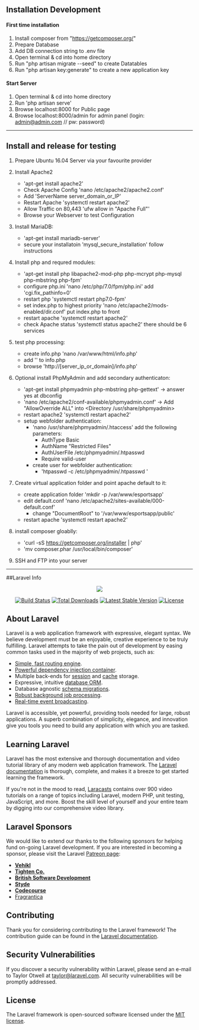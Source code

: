 ## Installation Development
#### First time installation
1. Install composer from "https://getcomposer.org/"
2. Prepare Database
3. Add DB connection string to .env file
4. Open terminal & cd into home directory
5. Run "php artisan migrate --seed" to create Datatables
6. Run "php artisan key:generate" to create a new application key

#### Start Server
1. Open terminal & cd into home directory
3. Run 'php artisan serve'
4. Browse localhost:8000 for Public page
5. Browse localhost:8000/admin for admin panel (login: admin@admin.com // pw: password)

---
## Install and release for testing
1. Prepare Ubuntu 16.04 Server via your favourite provider

2. Install Apache2 
    - 'apt-get install apache2'
    - Check Apache Config 'nano /etc/apache2/apache2.conf'
    - Add 'ServerName server_domain_or_IP'
    - Restart Apache 'systemctl restart apache2'
    - Allow Traffic on 80,443 'ufw allow in "Apache Full"'
    - Browse your Webserver to test Configuration

3. Install MariaDB:
    - 'apt-get install mariadb-server'
    - secure your installatoin 'mysql_secure_installation' follow instructions

4. Install php and requred modules:
    - 'apt-get install php libapache2-mod-php php-mcrypt php-mysql php-mbstring php-fpm'
    - configure php.ini 'nano /etc/php/7.0/fpm/php.ini' add 'cgi.fix_pathinfo=0'
    - restart php 'systemctl restart php7.0-fpm'
    - set index.php to highest priority 'nano /etc/apache2/mods-enabled/dir.conf' put index.php to front
    - restart apache 'systemctl restart apache2'
    - check Apache status 'systemctl status apache2' there should be 6 services

5. test php processing: 
    - create info.php 'nano /var/www/html/info.php'
    - add '<?php phpinfo(); ?>' to info.php
    - browse 'http://[server_ip_or_domain]/info.php'

6. Optional install PhpMyAdmin and add secondary authenticaton:
    - 'apt-get install phpmyadmin php-mbstring php-gettext' -> answer yes at dbconfig
    - 'nano /etc/apache2/conf-available/phpmyadmin.conf' -> Add "AllowOverride ALL" into <Directory /usr/share/phpmyadmin>
    - restart apache2 'systemctl restart apache2'
    - setup webfolder authentication:
        - 'nano /usr/share/phpmyadmin/.htaccess' add the following parameters:
            - AuthType Basic
            - AuthName "Restricted Files"
            - AuthUserFile /etc/phpmyadmin/.htpasswd
            - Require valid-user
        - create user for webfolder authentication:
            - 'htpasswd -c /etc/phpmyadmin/.htpasswd <username>'
    
7. Create virtual application folder and point apache default to it:
    - create application folder 'mkdir -p /var/www/esportsapp'
    - edit default.conf 'nano /etc/apache2/sites-available/000-default.conf'
        - change "DocumentRoot" to '/var/www/esportsapp/public'
    - restart apache 'systemctl restart apache2'

8. install composer gloablly:
    - 'curl -sS https://getcomposer.org/installer | php'
    - 'mv composer.phar /usr/local/bin/composer'
    


9. SSH and FTP into your server


---
##Laravel Info



<p align="center"><img src="https://laravel.com/assets/img/components/logo-laravel.svg"></p>

<p align="center">
<a href="https://travis-ci.org/laravel/framework"><img src="https://travis-ci.org/laravel/framework.svg" alt="Build Status"></a>
<a href="https://packagist.org/packages/laravel/framework"><img src="https://poser.pugx.org/laravel/framework/d/total.svg" alt="Total Downloads"></a>
<a href="https://packagist.org/packages/laravel/framework"><img src="https://poser.pugx.org/laravel/framework/v/stable.svg" alt="Latest Stable Version"></a>
<a href="https://packagist.org/packages/laravel/framework"><img src="https://poser.pugx.org/laravel/framework/license.svg" alt="License"></a>
</p>

## About Laravel

Laravel is a web application framework with expressive, elegant syntax. We believe development must be an enjoyable, creative experience to be truly fulfilling. Laravel attempts to take the pain out of development by easing common tasks used in the majority of web projects, such as:

- [Simple, fast routing engine](https://laravel.com/docs/routing).
- [Powerful dependency injection container](https://laravel.com/docs/container).
- Multiple back-ends for [session](https://laravel.com/docs/session) and [cache](https://laravel.com/docs/cache) storage.
- Expressive, intuitive [database ORM](https://laravel.com/docs/eloquent).
- Database agnostic [schema migrations](https://laravel.com/docs/migrations).
- [Robust background job processing](https://laravel.com/docs/queues).
- [Real-time event broadcasting](https://laravel.com/docs/broadcasting).

Laravel is accessible, yet powerful, providing tools needed for large, robust applications. A superb combination of simplicity, elegance, and innovation give you tools you need to build any application with which you are tasked.

## Learning Laravel

Laravel has the most extensive and thorough documentation and video tutorial library of any modern web application framework. The [Laravel documentation](https://laravel.com/docs) is thorough, complete, and makes it a breeze to get started learning the framework.

If you're not in the mood to read, [Laracasts](https://laracasts.com) contains over 900 video tutorials on a range of topics including Laravel, modern PHP, unit testing, JavaScript, and more. Boost the skill level of yourself and your entire team by digging into our comprehensive video library.

## Laravel Sponsors

We would like to extend our thanks to the following sponsors for helping fund on-going Laravel development. If you are interested in becoming a sponsor, please visit the Laravel [Patreon page](http://patreon.com/taylorotwell):

- **[Vehikl](http://vehikl.com)**
- **[Tighten Co.](https://tighten.co)**
- **[British Software Development](https://www.britishsoftware.co)**
- **[Styde](https://styde.net)**
- **[Codecourse](https://www.codecourse.com)**
- [Fragrantica](https://www.fragrantica.com)

## Contributing

Thank you for considering contributing to the Laravel framework! The contribution guide can be found in the [Laravel documentation](http://laravel.com/docs/contributions).

## Security Vulnerabilities

If you discover a security vulnerability within Laravel, please send an e-mail to Taylor Otwell at taylor@laravel.com. All security vulnerabilities will be promptly addressed.

## License

The Laravel framework is open-sourced software licensed under the [MIT license](http://opensource.org/licenses/MIT).
